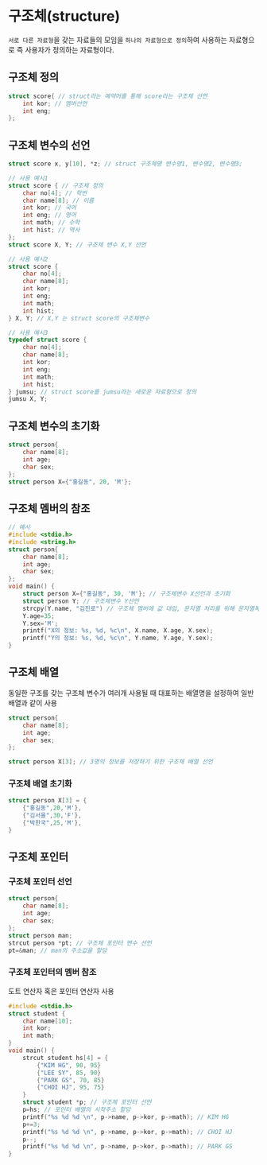 # 구조체(structure)
`서로 다른 자료형`을 갖는 자료들의 모임을 `하나의 자료형으로 정의`하여 사용하는 자료형으로 즉 사용자가 정의하는 자료형이다.

## 구조체 정의
``` C
struct score{ // struct라는 예약어를 통해 score라는 구조체 선언
    int kor; // 멤버선언
    int eng; 
};
```

## 구조체 변수의 선언
``` C
struct score x, y[10], *z; // struct 구조체명 변수명1, 변수명2, 변수명3;
```

``` C
// 사용 예시1
struct score { // 구조체 정의
    char no[4]; // 학번
    char name[8]; // 이름
    int kor; // 국어
    int eng; // 영어
    int math; // 수학
    int hist; // 역사
};
struct score X, Y; // 구조체 변수 X,Y 선언
```

``` C
// 사용 예시2
struct score { 
    char no[4]; 
    char name[8];
    int kor; 
    int eng; 
    int math;
    int hist; 
} X, Y; // X,Y 는 struct score의 구조체변수
```

``` C
// 사용 예시3
typedef struct score { 
    char no[4]; 
    char name[8];
    int kor; 
    int eng; 
    int math;
    int hist; 
} jumsu; // struct score를 jumsu라는 새로운 자료형으로 정의
jumsu X, Y;
```

## 구조체 변수의 초기화
``` C
struct person{
    char name[8];
    int age;
    char sex;
};
struct person X={"홍길동", 20, 'M'};
```

## 구조체 멤버의 참조
``` C
// 예시
#include <stdio.h>
#include <string.h>
struct person{
    char name[8];
    int age;
    char sex;
};
void main() {
    struct person X={"홍길동", 30, 'M'}; // 구조체변수 X선언과 초기화
    struct person Y; // 구조체변수 Y선언
    strcpy(Y.name, "김진로") // 구조체 멤버에 값 대입, 문자열 처리를 위해 문자열복사함수 strcpy()사용
    Y.age=35;
    Y.sex='M';
    printf("X의 정보: %s, %d, %c\n", X.name, X.age, X.sex);
    printf("Y의 정보: %s, %d, %c\n", Y.name, Y.age, Y.sex);
}
```

## 구조체 배열
동일한 구조를 갖는 구조체 변수가 여러개 사용될 때 대표하는 배열명을 설정하여 일반 배열과 같이 사용
``` C
struct person{
    char name[8];
    int age;
    char sex;
};

struct person X[3]; // 3명의 정보를 저장하기 위한 구조체 배열 선언
```

### 구조체 배열 초기화
``` C
struct person X[3] = {
    {"홍길동",20,'M'},
    {"김서울",30,'F'},
    {"박한국",25,'M'},
}
```

## 구조체 포인터
### 구조체 포인터 선언
``` C
struct person{
    char name[8];
    int age;
    char sex;
};
struct person man;
strcut person *pt; // 구조체 포인터 변수 선언
pt=&man; // man의 주소값을 할당
```

### 구조체 포인터의 멤버 참조
도트 연산자 혹은 포인터 연산자 사용
``` C
#include <stdio.h>
struct student {
    char name[10];
    int kor;
    int math;
}
void main() {
    strcut student hs[4] = {
        {"KIM HG", 90, 95}
        {"LEE SY", 85, 90}
        {"PARK GS", 70, 85}
        {"CHOI HJ", 95, 75}
    }
    struct student *p; // 구조체 포인터 선언
    p=hs; // 포인터 배열의 시작주소 할당
    printf("%s %d %d \n", p->name, p->kor, p->math); // KIM HG
    p+=3;
    printf("%s %d %d \n", p->name, p->kor, p->math); // CHOI HJ
    p--;
    printf("%s %d %d \n", p->name, p->kor, p->math); // PARK GS
}
```